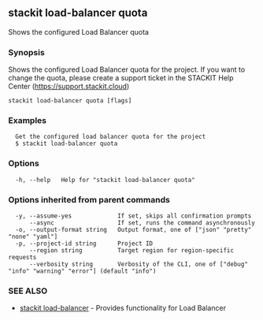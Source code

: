 ## stackit load-balancer quota

Shows the configured Load Balancer quota

### Synopsis

Shows the configured Load Balancer quota for the project. If you want to change the quota, please create a support ticket in the STACKIT Help Center (https://support.stackit.cloud)

```
stackit load-balancer quota [flags]
```

### Examples

```
  Get the configured load balancer quota for the project
  $ stackit load-balancer quota
```

### Options

```
  -h, --help   Help for "stackit load-balancer quota"
```

### Options inherited from parent commands

```
  -y, --assume-yes             If set, skips all confirmation prompts
      --async                  If set, runs the command asynchronously
  -o, --output-format string   Output format, one of ["json" "pretty" "none" "yaml"]
  -p, --project-id string      Project ID
      --region string          Target region for region-specific requests
      --verbosity string       Verbosity of the CLI, one of ["debug" "info" "warning" "error"] (default "info")
```

### SEE ALSO

* [stackit load-balancer](./stackit_load-balancer.md)	 - Provides functionality for Load Balancer

